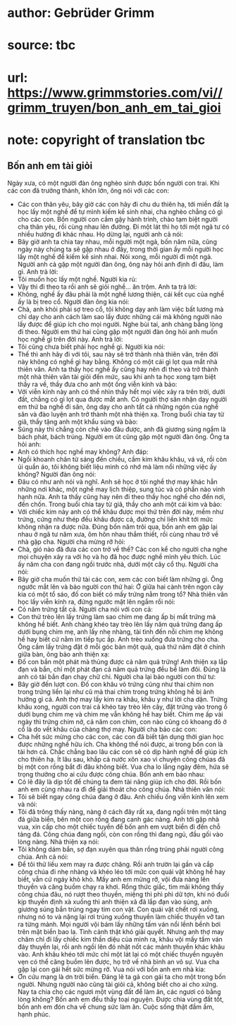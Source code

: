 # author: Gebrüder Grimm
# source: tbc
# url: https://www.grimmstories.com/vi//grimm_truyen/bon_anh_em_tai_gioi
# note: copyright of translation tbc

## Bốn anh em tài giỏi 

Ngày xưa, có một người đàn ông nghèo sinh được bốn người con trai. Khi
các con đã trưởng thành, khôn lớn, ông nói với các con:
- Các con thân yêu, bây giờ các con hãy đi chu du thiên hạ, tới miền đất
lạ học lấy một nghề để tự mình kiếm kế sinh nhai, cha nghèo chẳng có gì
cho các con.
Bốn người con cầm gậy hành trình, chào tạm biệt người cha thân yêu, rồi
cùng nhau lên đường. Đi một lát thì họ tới một ngã tư có nhiều hướng đi
khác nhau. Họ dừng lại, người anh cả nói:
- Bây giờ anh ta chia tay nhau, mỗi người một ngả, bốn năm nữa, cũng
ngày này chúng ta sẽ gặp nhau ở đây, trong thời gian ấy mỗi người học
lấy một nghề để kiếm kế sinh nhai.
Nói xong, mỗi người đi một ngả. Người anh cả gặp một người đàn ông, ông
này hỏi anh định đi đâu, làm gì. Anh trả lời:
- Tôi muốn học lấy một nghề.
Người kia rủ:
- Vậy thì đi theo ta rồi anh sẽ giỏi nghề... ăn trộm.
Anh ta trả lời:
- Không, nghề ấy đâu phải là một nghề lương thiện, cái kết cục của nghề
ấy là bị treo cổ.
Người đàn ông kia nói:
- Chà, anh khỏi phải sợ treo cổ, tôi không dạy anh làm việc bất lương mà
chỉ dạy cho anh cách làm sao lấy được những cái mà không người nào lấy
được để giúp ích cho mọi người.
Nghe bùi tai, anh chàng bằng lòng đi theo.
Người em thứ hai cũng gặp một người đàn ông hỏi anh muốn học nghề gì
trên đời này.
Anh trả lời:
- Tôi cũng chưa biết phải học nghề gì.
Người kia nói:
- Thế thì anh hãy đi với tôi, sau này sẽ trở thành nhà thiên văn, trên
đời này không có nghề gì hay bằng. Không có một cái gì lọt qua mắt nhà
thiên văn.
Anh ta thấy học nghề ấy cũng hay nên đi theo và trở thành một nhà thiên
văn tài giỏi đến mức, sau khi anh ta học xong tạm biệt thầy ra về, thầy
đưa cho anh một ống viễn kính và bảo:
- Với viễn kính này anh có thể nhìn thấy hết mọi việc xảy ra trên trời,
dưới đất, chẳng có gì lọt qua được mắt anh.
Có người thợ săn nhận dạy người em thứ ba nghề đi săn, ông dạy cho anh
tất cả những ngón của nghề săn và đào luyện anh trở thành một nhà thiện
xạ.
Trong buổi chia tay từ giã, thầy tặng anh một khẩu súng và bảo:
- Súng này thì chẳng còn chê vào đâu được, anh đã giương súng ngắm là
bách phát, bách trúng.
Người em út cũng gặp một người đàn ông. Ông ta hỏi anh:
- Anh có thích học nghề may không?
Anh đáp:
- Ngồi khoanh chân từ sáng đến chiều, cầm kim khâu khâu, vá vá, rồi còn
ủi quần áo, tôi không biết liệu mình có nhớ mà làm nổi những việc ấy
không?
Người đàn ông nói:
- Đâu có như anh nói và nghĩ. Anh sẽ học ở tôi nghề thợ may khác hẳn
những nơi khác, một nghề may lịch thiệp, sung túc và có phần nào vinh
hạnh nữa.
Anh ta thấy cũng hay nên đi theo thầy học nghề cho đến nơi, đến chốn.
Trong buổi chia tay từ giã, thầy cho anh một cái kim và bảo:
- Với chiếc kim này anh có thể khâu được mọi thứ trên đời này, mềm như
trứng, cứng như thép đều khâu được cả, đường chỉ liền khít tới mức không
nhận ra được nữa.
Đúng bốn năm trôi qua, bốn anh em gặp lại nhau ở ngã tư năm xưa, ôm hôn
nhau thắm thiết, rồi cùng nhau trở về nhà gặp cha.
Người cha mừng rỡ hỏi:
- Chà, gió nào đã đưa các con trở về thế?
Các con kể cho người cha nghe mọi chuyện xảy ra với họ và họ đã học được
nghề mình yêu thích. Lúc ấy năm cha con đang ngồi trước nhà, dưới một
cây cổ thụ. Người cha nói:
- Bây giờ cha muốn thử tài các con, xem các con biết làm những gì.
Ông ngước mắt lên và bảo người con thứ hai:
Ở giữa hai cành trên ngọn cây kia có một tổ sáo, đố con biết có mấy
trứng nằm trong tổ?
Nhà thiên văn học lấy viễn kính ra, đứng ngước mặt lên ngắm rồi nói:
- Có năm trứng tất cả.
Người cha nói với con cả:
- Con thử trèo lên lấy trứng làm sao chim mẹ đang ấp bị mất trứng mà
không hề biết.
Anh chàng khéo tay trèo lên lấy năm quả trứng đang ấp dưới bụng chim mẹ,
anh lấy nhẹ nhàng, tài tình đến nỗi chim mẹ không hề hay biết cứ nằm im
tiếp tục ấp. Anh trèo xuống đưa trứng cho cha. Ông cầm lấy trứng đặt ở
mỗi góc bàn một quả, quả thứ năm đặt ở chính giữa bàn, ông bảo anh thiện
xạ:
- Đố con bắn một phát mà thủng được cả năm quả trứng!
Anh thiện xạ lắp đạn và bắn, chỉ một phát đạn cả năm quả trứng đều bể
làm đôi. Đúng là anh có tài bắn đạn chạy chữ chi.
Người cha lại bảo người con thứ tư:
- Bây giờ đến lượt con. Đố con khâu vỏ trứng cũng như thai chim non
trong trứng liền lại như cũ mà thai chim trong trứng không hề bị ảnh
hưởng gì cả.
Anh thợ may lấy kim ra khâu, khâu y như lời cha dặn. Trứng khâu xong,
người con trai cả khéo tay trèo lên cây, đặt trứng vào trong ổ dưới bụng
chim mẹ và chim mẹ vẫn không hề hay biết.
Chim mẹ ấp vài ngày thì trứng chim nở, cả năm con chim, con nào cũng có
khoang đỏ ở cổ là do vết khâu của chàng thợ may.
Người cha bảo các con:
- Cha hết sức mừng cho các con, các con đã biết tận dụng thời gian học
được những nghề hữu ích. Cha không thể nói được, ai trong bốn con là tài
hơn cả. Chắc chẳng bao lâu các con sẽ có dịp hành nghề để giúp ích cho
thiên hạ.
Ít lâu sau, khắp cả nước xôn xao vì chuyện công chúas đã bị một con rồng
bắt đi đâu không biết. Vua cha lo lắng ngày đêm, hứa sẽ trọng thưởng cho
ai cứu được công chúa.
Bốn anh em bảo nhau:
- Có lẽ đây là dịp tốt để chúng ta đem tài năng giúp ích cho đời.
Rồi bốn anh em cùng nhau ra đi để giải thoát cho công chúa.
Nhà thiên văn nói:
- Tôi sẽ biết ngay công chúa đang ở đâu.
Anh chiếu ống viễn kính lên xem và nói:
- Tôi đã trông thấy nàng, nàng ở cách đây rất xa, đang ngồi trên một
tảng đá giữa biển, bên một con rồng đang canh gác nàng.
Anh tới gặp nhà vua, xin cấp cho một chiếc tuyền để bốn anh em vượt biển
đi đến chỗ tảng đá.
Công chúa đang ngồi, còn con rồng thì đang ngủ, đầu gối vào lòng nàng.
Nhà thiện xạ nói:
- Tôi không dám bắn, sợ đạn xuyên qua thân rồng trúng phải người công
chúa.
Anh cả nói:
- Để tôi thử liều xem may ra được chăng.
Rồi anh trườn lại gần và cắp công chúa đi nhẹ nhàng và khéo léo tới mức
con quái vật không hề hay biết, vẫn cứ ngáy khò khò.
Mấy anh em mừng rỡ, vội đưa nàng lên thuyền và căng buồm chạy ra khơi.
Rồng thức giấc, tìm mãi không thấy công chúa đâu, nó rượt theo thuyền,
miệng thì phì phì dữ tợn, khi nó đuổi kịp thuyền định xà xuống thì anh
thiện xã đã lắp đạn vào súng, anh giương súng bắn trúng ngay tim con
vật. Con quái vật chết rơi xuống, nhưng nó to và nặng lại rơi trúng
xuống thuyền làm chiếc thuyền vỡ tan ra từng mảnh. Mọi người vội bám lấy
những tấm ván nổi lềnh bềnh bơi trên mặt biển bao la. Tình cảnh thật khó
giải quyết. Nhưng anh thợ may chăm chỉ đi lấy chiếc kim thần diệu của
mình ra, khâu vội mấy tấm ván đáy thuyền lại, rồi anh ngồi lên đó nhặt
nốt các mảnh thuyền khác khâu vào. Anh khâu khéo tới mức chỉ một lát lại
có một chiếc thuyền nguyên vẹn có thể căng buồm lên được, họ trở về nhà
bình an vô sự.
Vua cha gặp lại con gái hết sức mừng rỡ. Vua nói với bốn anh em nhà
kia:
- Ơn cứu mạng là ơn trời biển. Đáng lẽ ta gả con gái ta cho một trong
bốn người. Nhưng người nào cũng tài giỏi cả, không biết cho ai cho xứng.
Nay ta chia cho các ngươi một vùng đất để làm ăn, các ngươi có bằng lòng
không?
Bốn anh em đều thấy toại nguyện.
Được chia vùng đất tốt, bốn anh em đón cha về chung sức làm ăn. Cuộc
sống thật đầm ấm, hạnh phúc.

